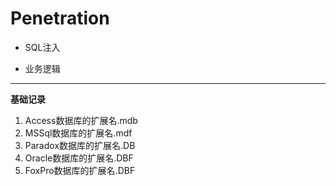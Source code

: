 # Penetration


- SQL注入

- 业务逻辑

----------

**基础记录**

1. Access数据库的扩展名.mdb
2. MSSql数据库的扩展名.mdf
3. Paradox数据库的扩展名.DB
4. Oracle数据库的扩展名.DBF
5. FoxPro数据库的扩展名.DBF